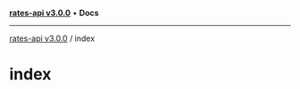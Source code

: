 [**rates-api v3.0.0**](../README.md) • **Docs**

***

[rates-api v3.0.0](../modules.md) / index

# index
